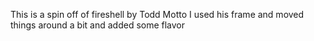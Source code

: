 This is a spin off of fireshell by Todd Motto
I used his frame and moved things around a bit and added some flavor
